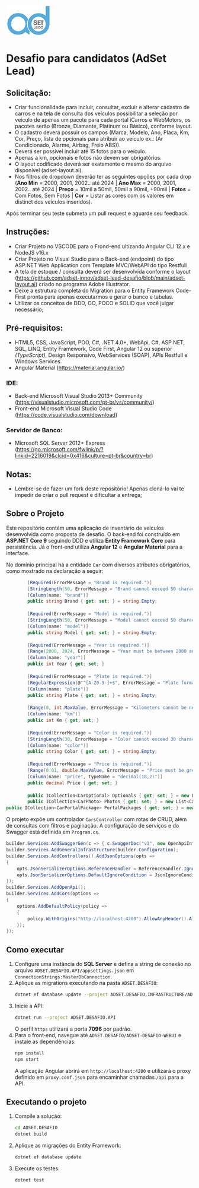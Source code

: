 <img src="https://github.com/adset-innov/adset-lead-desafio/blob/main/adset-lead.png">

# Desafio para candidatos (AdSet Lead)

## Solicitação:
- Criar funcionalidade para incluir, consultar, excluir e alterar cadastro de carros e na tela de consulta dos veículos possibilitar a seleção por veículo de apenas um pacote para cada portal iCarros e WebMotors, os pacotes serão (Bronze, Diamante, Platinum ou Básico), conforme layout.
- O cadastro deverá possuir os campos (Marca, Modelo, Ano, Placa, Km, Cor, Preço, lista de opcionais para atribuir ao veículo ex.: (Ar Condicionado, Alarme, Airbag, Freio ABS)).
- Deverá ser possível incluir até 15 fotos para o veículo.
- Apenas a km, opcionais e fotos não devem ser obrigatórios.
- O layout codificado deverá ser exatamente o mesmo do arquivo disponível (adset-layout.ai).
- Nos filtros de dropdown deverão ter as seguintes opções por cada drop (<b>Ano Min</b> = 2000, 2001, 2002.. até 2024 | <b>Ano Max</b> = 2000, 2001, 2002.. até 2024 | <b>Preço</b> = 10mil a 50mil, 50mil a 90mil, +90mil | <b>Fotos</b> = Com Fotos, Sem Fotos | <b>Cor</b> = Listar as cores com os valores em distinct dos veículos inseridos).

Após terminar seu teste submeta um pull request e aguarde seu feedback.

## Instruções:
- Criar Projeto no VSCODE para o Frond-end ultizando Angular CLI 12.x e NodeJS v16.x
- Criar Projeto no Visual Studio para o Back-end (endpoint) do tipo ASP.NET Web Application com Template MVC/WebAPI do tipo Restfull
- A tela de estoque / consulta deverá ser desenvolvida conforme o layout (https://github.com/adset-innov/adset-lead-desafio/blob/main/adset-layout.ai) criado no programa Adobe Illustrator.
- Deixe a estrutura completa do Migration para o Entity Framework Code-First pronta para apenas executarmos e gerar o banco e tabelas.
- Utilizar os conceitos de DDD, OO, POCO e SOLID que você julgar necessário;

## Pré-requisitos:
- HTML5, CSS, JavaScript, POO, C#, .NET 4.0+, WebApi, C#, ASP NET, SQL, LINQ, Entity Framework, Code First, Angular 12 ou superior *(TypeScript)*, Design Responsivo, WebServices (SOAP), APIs Restfull e Windows Services
- Angular Material (https://material.angular.io/)

### IDE:
 - Back-end Microsoft Visual Studio 2013+ Community (https://visualstudio.microsoft.com/pt-br/vs/community/)
 - Front-end Microsoft Visual Studio Code (https://code.visualstudio.com/download)
 
### Servidor de Banco:
 - Microsoft SQL Server 2012+ Express (https://go.microsoft.com/fwlink/p/?linkid=2216019&clcid=0x416&culture=pt-br&country=br)

## Notas:
* Lembre-se de fazer um fork deste repositório! Apenas cloná-lo vai te impedir de criar o pull request e dificultar a entrega;

## Sobre o Projeto

Este repositório contém uma aplicação de inventário de veículos desenvolvida como proposta de desafio. O back‑end foi construído em **ASP.NET Core 9** seguindo DDD e utiliza **Entity Framework Core** para persistência. Já o front‑end utiliza **Angular 12** e **Angular Material** para a interface.

No domínio principal há a entidade `Car` com diversos atributos obrigatórios, como mostrado na declaração a seguir:

```csharp
        [Required(ErrorMessage = "Brand is required.")]
        [StringLength(50, ErrorMessage = "Brand cannot exceed 50 characters.")]
        [Column(name: "brand")]
        public string Brand { get; set; } = string.Empty;

        [Required(ErrorMessage = "Model is required.")]
        [StringLength(50, ErrorMessage = "Model cannot exceed 50 characters.")]
        [Column(name: "model")]
        public string Model { get; set; } = string.Empty;

        [Required(ErrorMessage = "Year is required.")]
        [Range(2000, 2024, ErrorMessage = "Year must be between 2000 and 2024.")]
        [Column(name: "year")]
        public int Year { get; set; }

        [Required(ErrorMessage = "Plate is required.")]
        [RegularExpression(@"^[A-Z0-9-]+$", ErrorMessage = "Plate format is invalid.")]
        [Column(name: "plate")]
        public string Plate { get; set; } = string.Empty;

        [Range(0, int.MaxValue, ErrorMessage = "Kilometers cannot be negative.")]
        [Column(name: "km")]
        public int Km { get; set; }

        [Required(ErrorMessage = "Color is required.")]
        [StringLength(30, ErrorMessage = "Color cannot exceed 30 characters.")]
        [Column(name: "color")]
        public string Color { get; set; } = string.Empty;

        [Required(ErrorMessage = "Price is required.")]
        [Range(0.01, double.MaxValue, ErrorMessage = "Price must be greater than zero.")]
        [Column(name: "price", TypeName = "decimal(18,2)")]
        public decimal Price { get; set; }

        public ICollection<CarOptional> Optionals { get; set; } = new List<CarOptional>();
        public ICollection<CarPhoto> Photos { get; set; } = new List<CarPhoto>();
public ICollection<CarPortalPackage> PortalPackages { get; set; } = new List<CarPortalPackage>();
```

O projeto expõe um controlador `CarsController` com rotas de CRUD, além de consultas com filtros e paginação. A configuração de serviços e do Swagger está definida em `Program.cs`.

```csharp
builder.Services.AddSwaggerGen(c => { c.SwaggerDoc("v1", new OpenApiInfo { Title = "ADSET.DESAFIO", Version = "v1" }); });
builder.Services.AddGeneralInfrastructure(builder.Configuration);
builder.Services.AddControllers().AddJsonOptions(opts =>
{
    opts.JsonSerializerOptions.ReferenceHandler = ReferenceHandler.IgnoreCycles;
    opts.JsonSerializerOptions.DefaultIgnoreCondition = JsonIgnoreCondition.WhenWritingNull;
});
builder.Services.AddOpenApi();
builder.Services.AddCors(options =>
{
    options.AddDefaultPolicy(policy =>
    {
        policy.WithOrigins("http://localhost:4200").AllowAnyHeader().AllowAnyMethod();
    });
});
```

## Como executar

1. Configure uma instância do **SQL Server** e defina a string de conexão no arquivo `ADSET.DESAFIO.API/appsettings.json` em `ConnectionStrings:MasterDbConnection`.
2. Aplique as migrations executando na pasta `ADSET.DESAFIO`:
   ```bash
   dotnet ef database update --project ADSET.DESAFIO.INFRASTRUCTURE/ADSET.DESAFIO.INFRASTRUCTURE.csproj --startup-project ADSET.DESAFIO.API
   ```
3. Inicie a API:
   ```bash
   dotnet run --project ADSET.DESAFIO.API
   ```
   O perfil `https` utilizará a porta **7096** por padrão.
4. Para o front‑end, navegue até `ADSET.DESAFIO/ADSET-DESAFIO-WEBUI` e instale as dependências:
   ```bash
   npm install
   npm start
   ```
   A aplicação Angular abrirá em `http://localhost:4200` e utilizará o proxy definido em `proxy.conf.json` para encaminhar chamadas `/api` para a API.
   
## Executando o projeto
1. Compile a solução:
   ```bash
   cd ADSET.DESAFIO
   dotnet build
   ```
2. Aplique as migrações do Entity Framework:
   ```bash
   dotnet ef database update
   ```
3. Execute os testes:
   ```bash
   dotnet test
   ```